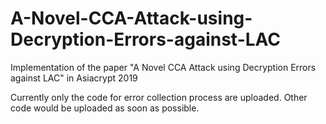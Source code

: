# A-Novel-CCA-Attack-using-Decryption-Errors-against-LAC
Implementation of the paper "A Novel CCA Attack using Decryption Errors against LAC" in Asiacrypt 2019

Currently only the code for error collection process are uploaded.
Other code would be uploaded as soon as possible.
